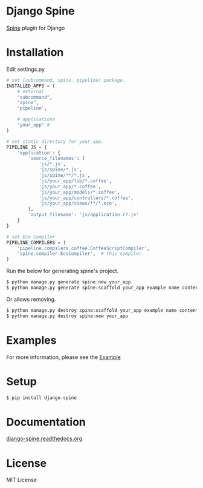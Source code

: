 

Django Spine
=============
[Spine](https://github.com/maccman/spine) plugin for Django


Installation
=============

Edit settings.py

```python
# set (subcommand, spine, pipeline) package.
INSTALLED_APPS = (
    # external
    "subcommand",
    "spine",
    'pipeline',

    # applications
    "your_app" #
)

# set static directory for your app.
PIPELINE_JS = {
    'application': {
        'source_filenames': (
            'js/*.js',
            'js/spine/*.js',
            'js/spine/**/*.js',
            'js/your_app/lib/*.coffee',
            'js/your_app/*.coffee',
            'js/your_app/models/*.coffee',
            'js/your_app/controllers/*.coffee',
            'js/your_app/views/**/*.eco',
        ),
        'output_filename': 'js/application.r?.js'
    }
}

# set Eco Compiler
PIPELINE_COMPILERS = (
    'pipeline.compilers.coffee.CoffeeScriptCompiler',
    'spine.compiler.EcoCompiler',  # this compiler.
)
```

Run the below for generating spine's project.

```bash
$ python manage.py generate spine:new your_app
$ python manage.py generate spine:scaffold your_app example name content message
```

Or allows removing.

```bash
$ python manage.py destroy spine:scaffold your_app example name content
$ python manage.py destroy spine:new your_app
```

Examples
=========

For more information, please see the [Example](https://github.com/ikeikeikeike/django-spine/tree/master/examples)


Setup
=====

```bash
$ pip install django-spine
```

Documentation
==============

[django-spine.readthedocs.org](http://django-spine.readthedocs.org)


License
=======
MIT License
